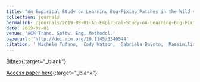 ```yaml
---
title: "An Empirical Study on Learning Bug-Fixing Patches in the Wild via Neural Machine Translation"
collection: journals
permalink: /journals/2019-09-01-An-Empirical-Study-on-Learning-Bug-Fixing-Patches-in-the-Wild-via-Neural-Machine-Translation
date: 2019-09-01
venue: 'ACM Trans. Softw. Eng. Methodol.'
paperurl: 'http://doi.acm.org/10.1145/3340544'
citation: ' Michele Tufano,  Cody Watson,  Gabriele Bavota,  Massimiliano Di Penta,  Martin White,  Denys Poshyvanyk, &quot;An Empirical Study on Learning Bug-Fixing Patches in the Wild via Neural Machine Translation.&quot; ACM Trans. Softw. Eng. Methodol., 2019.'
---
```

[Bibtex](https://dblp.org/rec/journals/ese/DasPM20.bib){:target="_blank"}

[Access paper here](http://doi.acm.org/10.1145/3340544){:target="_blank"}

